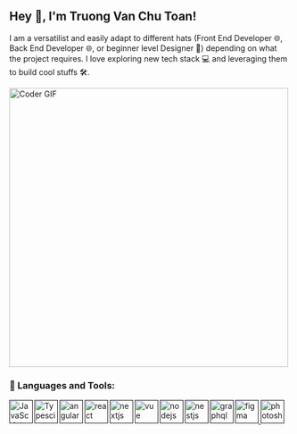 ## Hey 👋, I'm Truong Van Chu Toan!

I am a versatilist and easily adapt to different hats (Front End Developer 🌐, Back End  Developer 🌐, or beginner level Designer 🎨) depending on what the project requires. I love exploring new tech stack 💻 and leveraging them to build cool stuffs 🛠️. 
<br/>
<div style={display:'flex';width:'100%'}>
    <img src="https://media.giphy.com/media/SWoSkN6DxTszqIKEqv/giphy.gif" alt="Coder GIF" width="500"></div>


 </abc>


### 🔨 Languages and Tools:
<a href="" target="_blank"> <img align="left" alt="JavaScript" height ="42px"  src="https://raw.githubusercontent.com/rahul-jha98/github_readme_icons/main/language_and_tools/square/javascript/javascript.svg"> </a>
<a href="" target="_blank"><img align="left" alt="Typescirpt" height ="42px" src="https://raw.githubusercontent.com/rahul-jha98/github_readme_icons/main/language_and_tools/square/typescript/typescript.svg"></a>
<a href="" target="_blank"> <img align="left" src="https://res.cloudinary.com/dxcershra/image/upload/v1691073501/porfolio/Frame_aawdqh.png" alt="angular" height="42px"/> </a> 
<a href="" target="_blank"> <img align="left" src="https://res.cloudinary.com/dxcershra/image/upload/v1691073502/porfolio/Group_18_ajdsp8.png" alt="react" height="42px"/> </a> 
<a href="" target="_blank"> <img align="left" alt="nextjs" height ="42px" src="https://res.cloudinary.com/dxcershra/image/upload/v1691073501/porfolio/Group_19_webnwi.png"> </a>
<a href="" target="_blank"><img align="left" alt="vue" height ="42px" src="https://res.cloudinary.com/dxcershra/image/upload/v1691073501/porfolio/Frame_1_a2yevf.png"></a>
<a href="" target="_blank"> <img align="left" src="https://res.cloudinary.com/dxcershra/image/upload/v1691073501/porfolio/Frame_2_yrau2t.png" alt="nodejs" height ="42px"/> </a>
<a href="" target="_blank"> <img align="left" src="https://res.cloudinary.com/dxcershra/image/upload/v1691074046/porfolio/Frame_gnn9py.png" alt="nestjs" height ="42px"/> </a>
<a href="" target="_blank"> <img align="left" src="https://res.cloudinary.com/dxcershra/image/upload/v1691074028/porfolio/Frame_7_jt8njm.png" alt="graphql" height ="42px"/> </a>
<a href="" target="_blank"> <img src="https://res.cloudinary.com/dxcershra/image/upload/v1691074278/porfolio/Frame_14_einpl2.png" alt="figma" height='42px'/> </a>
<a href="" target="_blank"> <img src="https://res.cloudinary.com/dxcershra/image/upload/v1691074278/porfolio/Frame_13_gmau1u.png" alt="photoshop" height='42px'/> </a>


<br>



